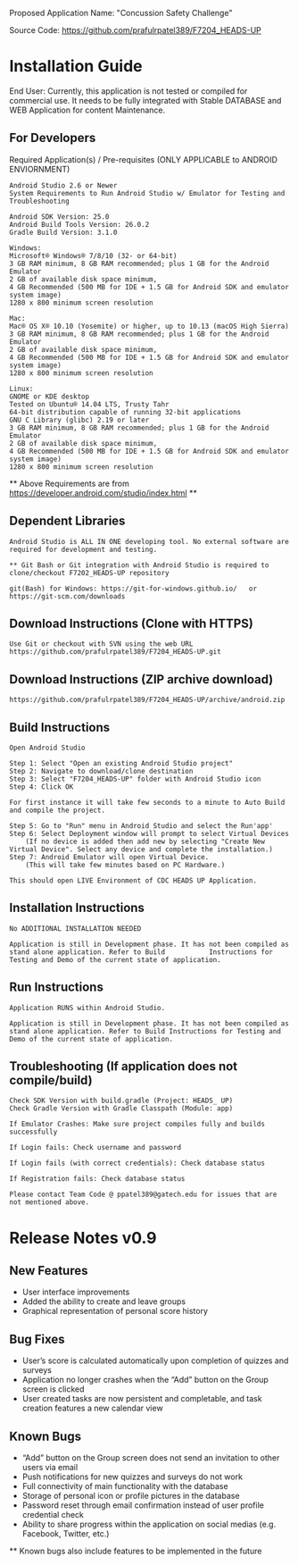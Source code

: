 Proposed Application Name: "Concussion Safety Challenge" 

Source Code: https://github.com/prafulrpatel389/F7204_HEADS-UP

# Installation Guide

End User: Currently, this application is not tested or compiled for commercial use. It needs to be fully integrated with Stable DATABASE and WEB Application for content Maintenance.

## For Developers

Required Application(s) / Pre-requisites (ONLY APPLICABLE to ANDROID ENVIORNMENT)


	Android Studio 2.6 or Newer
	System Requirements to Run Android Studio w/ Emulator for Testing and Troubleshooting

	Android SDK Version: 25.0 
	Android Build Tools Version: 26.0.2
	Gradle Build Version: 3.1.0

	Windows:
	Microsoft® Windows® 7/8/10 (32- or 64-bit)
	3 GB RAM minimum, 8 GB RAM recommended; plus 1 GB for the Android Emulator
	2 GB of available disk space minimum,
	4 GB Recommended (500 MB for IDE + 1.5 GB for Android SDK and emulator system image)
	1280 x 800 minimum screen resolution

	Mac:
	Mac® OS X® 10.10 (Yosemite) or higher, up to 10.13 (macOS High Sierra)
	3 GB RAM minimum, 8 GB RAM recommended; plus 1 GB for the Android Emulator
	2 GB of available disk space minimum,
	4 GB Recommended (500 MB for IDE + 1.5 GB for Android SDK and emulator system image)
	1280 x 800 minimum screen resolution

	Linux:
	GNOME or KDE desktop
	Tested on Ubuntu® 14.04 LTS, Trusty Tahr
	64-bit distribution capable of running 32-bit applications
	GNU C Library (glibc) 2.19 or later
	3 GB RAM minimum, 8 GB RAM recommended; plus 1 GB for the Android Emulator
	2 GB of available disk space minimum,
	4 GB Recommended (500 MB for IDE + 1.5 GB for Android SDK and emulator system image)
	1280 x 800 minimum screen resolution

** Above Requirements are from https://developer.android.com/studio/index.html **


## Dependent Libraries

	Android Studio is ALL IN ONE developing tool. No external software are required for development and testing. 

	** Git Bash or Git integration with Android Studio is required to  clone/checkout F7202_HEADS-UP repository

	git(Bash) for Windows: https://git-for-windows.github.io/   or   https://git-scm.com/downloads

## Download Instructions (Clone with HTTPS)

	Use Git or checkout with SVN using the web URL https://github.com/prafulrpatel389/F7204_HEADS-UP.git

## Download Instructions (ZIP archive download)
	
	https://github.com/prafulrpatel389/F7204_HEADS-UP/archive/android.zip

## Build Instructions

	Open Android Studio
					
	Step 1: Select "Open an existing Android Studio project"
	Step 2: Navigate to download/clone destination
	Step 3: Select "F7204_HEADS-UP" folder with Android Studio icon
	Step 4: Click OK 

	For first instance it will take few seconds to a minute to Auto Build and compile the project.

	Step 5: Go to "Run" menu in Android Studio and select the Run'app'
	Step 6: Select Deployment window will prompt to select Virtual Devices
		(If no device is added then add new by selecting "Create New Virtual Device". Select any device and complete the installation.)
	Step 7: Android Emulator will open Virtual Device.
		(This will take few minutes based on PC Hardware.)
	
	This should open LIVE Environment of CDC HEADS UP Application.

## Installation Instructions

	No ADDITIONAL INSTALLATION NEEDED

	Application is still in Development phase. It has not been compiled as stand alone application. Refer to Build 			 Instructions for Testing and Demo of the current state of application.

## Run Instructions

	Application RUNS within Android Studio.

	Application is still in Development phase. It has not been compiled as stand alone application. Refer to Build Instructions for Testing and Demo of the current state of application.

## Troubleshooting (If application does not compile/build) 

	Check SDK Version with build.gradle (Project: HEADS_ UP)
	Check Gradle Version with Gradle Classpath (Module: app)

	If Emulator Crashes: Make sure project compiles fully and builds successfully

	If Login fails: Check username and password

	If Login fails (with correct credentials): Check database status

	If Registration fails: Check database status

	Please contact Team Code @ ppatel389@gatech.edu for issues that are not mentioned above.
	
# Release Notes v0.9

## New Features

  * User interface improvements
  * Added the ability to create and leave groups
  * Graphical representation of personal score history

## Bug Fixes

  * User’s score is calculated automatically upon completion of quizzes and surveys
  * Application no longer crashes when the “Add” button on the Group screen is clicked
  * User created tasks are now persistent and completable, and task creation features a new calendar view

## Known Bugs

  * “Add” button on the Group screen does not send an invitation to other users via email
  * Push notifications for new quizzes and surveys do not work
  * Full connectivity of main functionality with the database
  * Storage of personal icon or profile pictures in the database
  * Password reset through email confirmation instead of user profile credential check
  * Ability to share progress within the application on social medias (e.g. Facebook, Twitter, etc.) 

** Known bugs also include features to be implemented in the future



